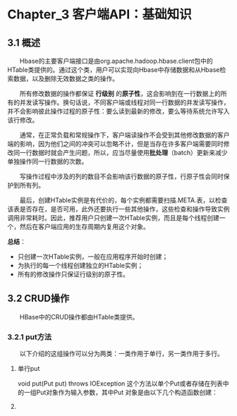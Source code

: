 # Chapter_3 客户端API：基础知识

## 3.1 概述

&emsp;&emsp;Hbase的主要客户端接口是由org.apache.hadoop.hbase.client包中的HTable类提供的。通过这个类，用户可以实现向Hbase中存储数据和从Hbase检索数据，以及删除无效数据之类的操作。  

&emsp;&emsp;所有修改数据的操作都保证 **行级别** 的**原子性**，这会影响到在一行数据上的所有的并发读写操作。换句话说，不同客户端或线程对同一行数据的并发读写操作，并不会影响彼此操作过程的原子性：要么读到最新的修改，要么等待系统允许写入该行修改。

&emsp;&emsp;通常，在正常负载和常规操作下，客户端读操作不会受到其他修改数据的客户端的影响，因为他们之间的冲突可以忽略不计，但是当存在许多客户端需要同时修改同一行数据时就会产生问题，所以，应当尽量使用**批处理**（batch）更新来减少单独操作同一行数据的次数。

&emsp;&emsp;写操作过程中涉及的列的数目不会影响该行数据的原子性，行原子性会同时保护到所有列。

&emsp;&emsp;最后，创建HTable实例是有代价的，每个实例都需要扫描.META.表，以检查该表是否存在，是否可用，此外还要执行一些其他操作，这些检查和操作导致实例调用非常耗时。因此，推荐用户只创建一次HTable实例，而且是每个线程创建一个，然后在客户端应用的生存周期内复用这个对象。

**总结**：

* 只创建一次HTable实例，一般在应用程序开始时创建；
* 为执行的每一个线程创建独立的HTable实例；
* 所有的修改操作只保证行级别的原子性。

## 3.2 CRUD操作

&emsp;&emsp;HBase中的CRUD操作都由HTable类提供。

### 3.2.1 put方法

&emsp;&emsp;以下介绍的这组操作可以分为两类：一类作用于单行，另一类作用于多行。

1. 单行put

    void put(Put put) throws IOException
    这个方法以单个Put或者存储在列表中的一组Put对象作为输入参数，其中Put 对象是由以下几个构造函数创建：

2. 
